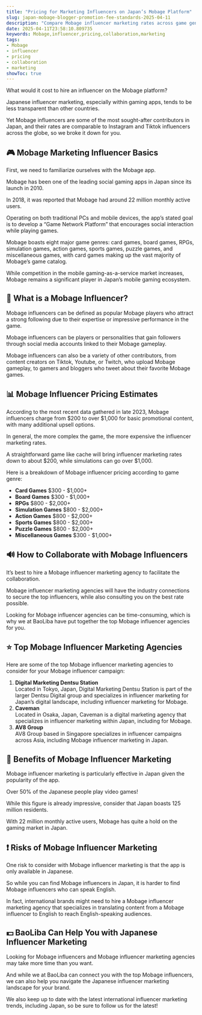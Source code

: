 ```yaml
---
title: "Pricing for Marketing Influencers on Japan’s Mobage Platform"
slug: japan-mobage-blogger-promotion-fee-standards-2025-04-11
description: "Compare Mobage influencer marketing rates across game genres, popular influencers, and strategies to leverage their promotional content."
date: 2025-04-11T23:58:10.809735
keywords: Mobage,influencer,pricing,collaboration,marketing
tags:
- Mobage
- influencer
- pricing
- collaboration
- marketing
showToc: true
---
```


What would it cost to hire an influencer on the Mobage platform? 

Japanese influencer marketing, especially within gaming apps, tends to be less transparent than other countries. 

Yet Mobage influencers are some of the most sought-after contributors in Japan, and their rates are comparable to Instagram and Tiktok influencers across the globe, so we broke it down for you.

## 🎮 Mobage Marketing Influencer Basics
First, we need to familiarize ourselves with the Mobage app. 

Mobage has been one of the leading social gaming apps in Japan since its launch in 2010. 

In 2018, it was reported that Mobage had around 22 million monthly active users. 

Operating on both traditional PCs and mobile devices, the app’s stated goal is to develop a “Game Network Platform” that encourages social interaction while playing games.

Mobage boasts eight major game genres: card games, board games, RPGs, simulation games, action games, sports games, puzzle games, and miscellaneous games, with card games making up the vast majority of Mobage’s game catalog.

While competition in the mobile gaming-as-a-service market increases, Mobage remains a significant player in Japan’s mobile gaming ecosystem.

## 🤔 What is a Mobage Influencer?
Mobage influencers can be defined as popular Mobage players who attract a strong following due to their expertise or impressive performance in the game. 

Mobage influencers can be players or personalities that gain followers through social media accounts linked to their Mobage gameplay.

Mobage influencers can also be a variety of other contributors, from content creators on Tiktok, Youtube, or Twitch, who upload Mobage gameplay, to gamers and bloggers who tweet about their favorite Mobage games.

## 📊 Mobage Influencer Pricing Estimates
According to the most recent data gathered in late 2023, Mobage influencers charge from $200 to over $1,000 for basic promotional content, with many additional upsell options. 

In general, the more complex the game, the more expensive the influencer marketing rates. 

A straightforward game like cache will bring influencer marketing rates down to about $200, while simulations can go over $1,000.

Here is a breakdown of Mobage influencer pricing according to game genre:

- **Card Games**    $300 - $1,000+
- **Board Games**    $300 - $1,000+
- **RPGs**               $800 - $2,000+
- **Simulation Games**    $800 - $2,000+
- **Action Games**    $800 - $2,000+
- **Sports Games**    $800 - $2,000+
- **Puzzle Games**    $800 - $2,000+
- **Miscellaneous Games**    $300 - $1,000+

## 🔊 How to Collaborate with Mobage Influencers
It’s best to hire a Mobage influencer marketing agency to facilitate the collaboration. 

Mobage influencer marketing agencies will have the industry connections to secure the top influencers, while also consulting you on the best rate possible. 

Looking for Mobage influencer agencies can be time-consuming, which is why we at BaoLiba have put together the top Mobage influencer agencies for you.

## ⭐ Top Mobage Influencer Marketing Agencies
Here are some of the top Mobage influencer marketing agencies to consider for your Mobage influencer campaign:

1. **Digital Marketing Dentsu Station**  
  Located in Tokyo, Japan, Digital Marketing Dentsu Station is part of the larger Dentsu Digital group and specializes in influencer marketing for Japan’s digital landscape, including influencer marketing for Mobage.  
2. **Caveman**  
Located in Osaka, Japan, Caveman is a digital marketing agency that specializes in influencer marketing within Japan, including for Mobage.  
3. **AV8 Group**  
AV8 Group based in Singapore specializes in influencer campaigns across Asia, including Mobage influencer marketing in Japan.  

## 📢 Benefits of Mobage Influencer Marketing
Mobage influencer marketing is particularly effective in Japan given the popularity of the app. 

Over 50% of the Japanese people play video games! 

While this figure is already impressive, consider that Japan boasts 125 million residents. 

With 22 million monthly active users, Mobage has quite a hold on the gaming market in Japan. 

## ❗ Risks of Mobage Influencer Marketing
One risk to consider with Mobage influencer marketing is that the app is only available in Japanese. 

So while you can find Mobage influencers in Japan, it is harder to find Mobage influencers who can speak English. 

In fact, international brands might need to hire a Mobage influencer marketing agency that specializes in translating content from a Mobage influencer to English to reach English-speaking audiences.  

## 💵 BaoLiba Can Help You with Japanese Influencer Marketing
Looking for Mobage influencers and Mobage influencer marketing agencies may take more time than you want. 

And while we at BaoLiba can connect you with the top Mobage influencers, we can also help you navigate the Japanese influencer marketing landscape for your brand.  

We also keep up to date with the latest international influencer marketing trends, including Japan, so be sure to follow us for the latest!